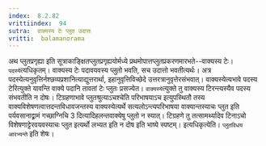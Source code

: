 ```yaml
---
index:  8.2.82
vrittiindex:  94
sutra:  वाक्यस्य टेः प्लुत उदात्तः
vritti:  balamanorama 
---
```


अथ प्लुतप्रगृह्या इति सूत्राकाङ्क्षितप्लुतप्रगृह्ययोर्मध्ये प्रथमोपात्तप्लुतप्रकरणमारभते--वाक्यस्य टेः। `पदस्ये`त्यधिकृतम्। वाक्यस्य टेः पदावयवस्य प्लुतो भवति, सच उदात्तो भवतीत्यर्थः। अत्र पदस्येत्यनुवृत्तिर्नश्छव्यप्रशानित्याद्युत्तरार्था, इहानुवृत्तिविच्छेदे उत्तरत्रानुवृत्तेरसंभवात्। वाक्यस्येत्यभावे पदस्य टेरित्युक्ते यावन्ति वाक्ये पदानि तावतां टेः प्लुतः प्रसज्येत। `वाक्यस्ये`त्युक्ते तु वाक्यस्य टिरन्त्यस्यैव पदस्य संभवतीति न दोषः। टिग्रहणाभावे प्लुतश्रुत्याऽचश्चेति परिभाषयाऽच इत्युपस्थितौ तस्य वाक्यविशेषणत्वात्तदन्तविधावजन्तस्य वाक्यस्येत्यर्थे सत्यलोऽन्त्यपरिभाषया वाक्यान्तस्याचः प्लुत इति पर्यवसानाद्व्रामं गच्छाग्निचि 3 दित्यादिहलन्तवाक्येषु प्लुतो न स्यात्। टिग्रहणे तु तत्सामर्थ्यादेव टिनाऽचो विशेषणाट्टेरवयवस्याचः प्लुत इत्यर्थो लभ्यत इति न दोष इति भाष्ये स्पष्टम्। इत्यधिकृत्येति। `प्लुतविधय आरभ्यन्ते` इति शेषः।

